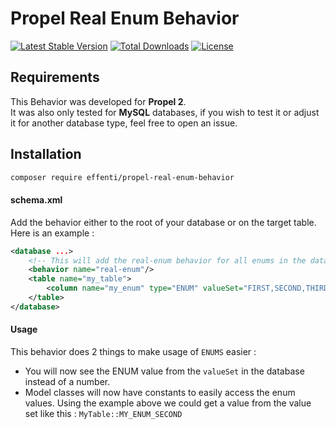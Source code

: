 # Propel Real Enum Behavior

[![Latest Stable Version](https://poser.pugx.org/effenti/propel-real-enum-behavior/v/stable)](https://packagist.org/packages/effenti/propel-real-enum-behavior)
[![Total Downloads](https://poser.pugx.org/effenti/propel-real-enum-behavior/downloads)](https://packagist.org/packages/effenti/propel-real-enum-behavior)
[![License](https://poser.pugx.org/effenti/propel-real-enum-behavior/license)](https://packagist.org/packages/effenti/propel-real-enum-behavior)

## Requirements

This Behavior was developed for **Propel 2**.  
It was also only tested for **MySQL** databases, if you wish to test it or adjust it for another database type, feel free to open an issue.

## Installation

```bash
composer require effenti/propel-real-enum-behavior
```

#### schema.xml
Add the behavior either to the root of your database or on the target table.   
Here is an example :

```XML
<database ...>
    <!-- This will add the real-enum behavior for all enums in the database -->
    <behavior name="real-enum"/>
    <table name="my_table">        
        <column name="my_enum" type="ENUM" valueSet="FIRST,SECOND,THIRD" />
    </table>
</database>
```

#### Usage

This behavior does 2 things to make usage of `ENUMS` easier : 

- You will now see the ENUM value from the `valueSet` in the database instead of a number.
- Model classes will now have constants to easily access the enum values. Using the example above we could get a value from the value set like this : 
`MyTable::MY_ENUM_SECOND`
